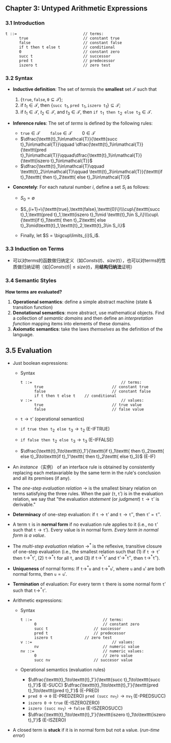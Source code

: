 ## Chapter 3: Untyped Arithmetic Expressions

### 3.1 Introduction

```
t ::=                             // terms:
      true                        // constant true
      false                       // constant false
      if t then t else t          // conditional
      0                           // constant zero
      succ t                      // successor
      pred t                      // predecessor
      iszero t                    // zero test
```

### 3.2 Syntax

- **Inductive definition**: The set of *terms​* is the **smallest** set $\mathcal{T}$ such that
  1. $\{\texttt{true},\texttt{false},\texttt{0}\subseteq\mathcal{T}\};$
  2. if $t_1\in\mathcal{T}$, then $\{\texttt{succ t}_1,\texttt{pred t}_1,\texttt{iszero t}_1\}\subseteq\mathcal{T};$
  3. if $t_1\in\mathcal{T}$, $t_2\in\mathcal{T}$, and $t_3\in\mathcal{T}$, then $\texttt{if t}_1\texttt{ then t}_2\texttt{ else t}_3\in\mathcal{T}$.

- **Inference rules**: The set of *terms* is defined by the following rules:
  - $\texttt{true}\in\mathcal{T}\qquad \texttt{false}\in\mathcal{T}\qquad 0\in\mathcal{T}$
  - $\dfrac{\texttt{t}_1\in\mathcal{T}}{\texttt{succ t}_1\in\mathcal{T}}\qquad \dfrac{\texttt{t}_1\in\mathcal{T}}{\texttt{pred t}_1\in\mathcal{T}}\qquad\dfrac{\texttt{t}_1\in\mathcal{T}}{\texttt{iszero t}_1\in\mathcal{T}}$
  - $\dfrac{\texttt{t}_1\in\mathcal{T}\qquad \texttt{t}_2\in\mathcal{T}\qquad \texttt{t}_3\in\mathcal{T}}{\texttt{if t}_1\texttt{ then t}_2\texttt{ else t}_3\in\mathcal{T}}$

- **Concretely**: For each natural number $i$, define a set $S_i$ as follows:

  - $S_0 = \emptyset$
  - $S_{i+1}=\{\texttt{true},\texttt{false},\texttt{0}\}\\\cup\{\texttt{succ t}_1,\texttt{pred t}_1,\texttt{iszero t}_1\mid \texttt{t}_1\in S_i\}\\\cup\{\texttt{if t}_1\texttt{ then t}_2\texttt{ else t}_3\mid\texttt{t}_1,\texttt{t}_2,\texttt{t}_3\in S_i\}$

  - Finally, let $S = \bigcup\limits_{i}S_i$.

### 3.3 Induction on Terms

- 可以对terms的函数做归纳定义（如$Consts(t)$、$size(t)$），也可以对terms的性质做归纳证明（如$|Consts(t)|\le size(t)$，用**结构归纳法**证明）

### 3.4 Semantic Styles

**How terms are evaluated?**

1. **Operational semantics**: define a simple abstract machine (state & transition function)
2. **Denotational semantics**: more abstract, use mathematical objects. Find a collection of *semantic domains* and then define an *interpretation function* mapping items into elements of these domains.
3. **Axiomatic semantics**: take the laws *themselves* as the definition of the language.

## 3.5 Evaluation

- Just boolean expressions:

  - Syntax

    ```
    t ::= 										// terms:
          true								// constant true
          false								// constant false
          if t then t else t	// conditional
    v ::= 										// values:
          true								// true value
          false								// false value
    ```

  -  $\texttt{t}\to\texttt{t}'$ (operational semantics)

    - $\texttt{if true then t}_2\texttt{ else t}_3\to\texttt{t}_2$    (E-IFTRUE)
    - $\texttt{if false then t}_2\texttt{ else t}_3\to\texttt{t}_3$    (E-IFFALSE)
    - $\dfrac{\texttt{t}_1\to\texttt{t}_1'}{\texttt{if t}_1\texttt{ then t}_2\texttt{ else t}_3\to\texttt{if t}_1'\texttt{ then t}_2\texttt{ else t}_3}$    (E-IF)

- An *instance*（实例） of an interface rule is obtained by consistently replacing each metavariable by the same term in the rule's conclusion and all its premises (if any).
- The *one-step evaluation relation* $\to$ is the smallest binary relation on terms satisfying  the three rules. When the pair $(\texttt{t},\texttt{t}')$ is in the evaluation relation, we say that "the evaluation *statement* (or *judgment*) $\texttt{t}\to\texttt{t}'$ is derivable."

- **Determinacy** of one-step evaluation: if $\texttt{t}\to\texttt{t}'$ and $\texttt{t}\to\texttt{t}''$, then $\texttt{t}'=\texttt{t}''$.
- A term $\texttt{t}$ is in **normal form** if no evaluation rule applies to it (i.e., no $\texttt{t}'$ such that $\texttt{t}\to\texttt{t}'$). Every value is in normal form. *Every term in normal form is a value*.
- The *multi-step evaluation* relation $\to^*$ is the reflexive, transitive closure of one-step evaluation (i.e., the smallest relation such that (1) if $\texttt{t}\to\texttt{t}'$ then $\texttt{t}\to^*\texttt{t}'$, (2) $\texttt{t}\to^*\texttt{t}$ for all $\texttt{t}$, and (3) if $\texttt{t}\to^*\texttt{t}'$ and $\texttt{t}'\to^*\texttt{t}''$, then $\texttt{t}\to^*\texttt{t}''$).
- **Uniqueness** of normal forms: If $\texttt{t}\to^*\texttt{u}$ and $\texttt{t}\to^*\texttt{u}'$, where $\texttt{u}$ and $\texttt{u}'$ are both normal forms, then $\texttt{u}=\texttt{u}'$.
- **Termination** of evaluation: For every term $\texttt{t}$ there is some normal form $\texttt{t}'$ such that $\texttt{t}\to^*\texttt{t}'$.

- Arithmetic expressions:

  - Syntax

    ```
    t ::= 								// terms:
          0								// constant zero
          succ t					// successor
          pred t					// predecessor
          iszero t				// zero test
    v ::=									// values:
          nv							// numeric value
    nv ::=								// numeric values:
          0								// zero value
          succ nv					// succesor value
    ```

  - Operational semantics (evaluation rules)

    - $\dfrac{\texttt{t}_1\to\texttt{t}_1'}{\texttt{succ t}_1\to\texttt{succ t}_1'}$    (E-SUCC)    $\dfrac{\texttt{t}_1\to\texttt{t}_1'}{\texttt{pred t}_1\to\texttt{pred t}_1'}$ (E-PRED)
    - $\texttt{pred 0}\to\texttt{0}$ (E-PREDZERO)    $\texttt{pred (succ nv}_1\texttt{)}\to\texttt{nv}_1$ (E-PREDSUCC)
    - $\texttt{iszero 0}\to\texttt{true}$ (E-ISZEROZERO)
    - $\texttt{iszero (succ nv}_1\texttt{)}\to\texttt{false}$ (E-ISZEROSUCC)
    - $\dfrac{\texttt{t}_1\to\texttt{t}_1'}{\texttt{iszero t}_1\to\texttt{iszero t}_1'}$ (E-ISZERO)

- A closed term is **stuck** if it is in normal form but not a value. (*run-time error*)

